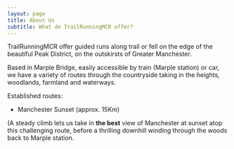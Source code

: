 ```yaml
---
layout: page
title: About Us
subtitle: What do TrailRunningMCR offer?
---
```

    
TrailRunningMCR offer guided runs along trail or fell on the edge of the beautiful Peak District, on the outskirsts of Greater Manchester.

Based in Marple Bridge, easily accessible by train (Marple station) or car, we have a variety of routes through the countryside taking in the heights, woodlands, farmland and waterways.



Established routes:
- Manchester Sunset (approx. 15Km)

(A steady climb lets us take in **the best** view of Manchester at sunset atop this challenging route, before a thrilling downhill winding through the woods back to Marple station.

